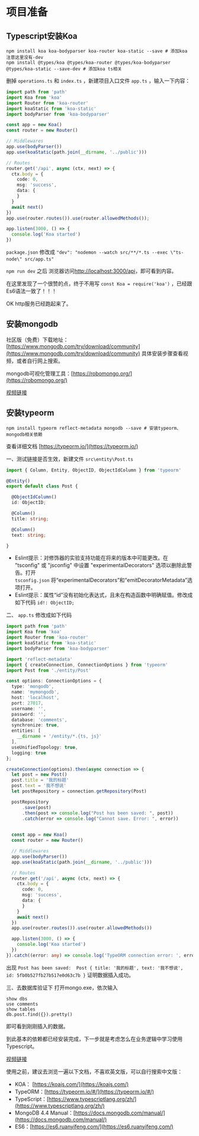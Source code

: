 # 项目准备

## Typescript安装Koa

```shell
npm install koa koa-bodyparser koa-router koa-static --save # 添加koa 注意这里没有-dev
npm install @types/koa @types/koa-router @types/koa-bodyparser @types/koa-static --save-dev # 添加koa ts相关
```

删掉 `operations.ts` 和 `index.ts` ，新建项目入口文件 `app.ts` ，输入一下内容：

```typescript
import path from 'path'
import Koa from 'koa'
import Router from 'koa-router'
import koaStatic from 'koa-static'
import bodyParser from 'koa-bodyparser'

const app = new Koa()
const router = new Router()

// Middlewares
app.use(bodyParser())
app.use(koaStatic(path.join(__dirname, '../public')))

// Routes
router.get('/api', async (ctx, next) => {
  ctx.body = {
    code: 0,
    msg: 'success',
    data: {
    }
  }
  await next()
})
app.use(router.routes()).use(router.allowedMethods());

app.listen(3000, () => {
  console.log('Koa started')
})
```

`package.json` 修改成 `"dev": "nodemon --watch src/**/*.ts --exec \"ts-node\" src/app.ts"` 

`npm run dev` 之后 浏览器访问[http://localhost:3000/api](http://localhost:3000/api)，即可看到内容。

在这里发现了一个很赞的点，终于不用写 `const Koa = require('koa')` ，已经跟Es6语法一致了！！！

OK http服务已经跑起来了。

## 安装mongodb

社区版（免费）下载地址：[https://www.mongodb.com/try/download/community](https://www.mongodb.com/try/download/community)
具体安装步骤查看视频，或者自行网上搜索。

mongodb可视化管理工具：[https://robomongo.org/](https://robomongo.org/)

[视频链接](videos/2.mp4)

## 安装typeorm

```shell
npm install typeorm reflect-metadata mongodb --save # 安装typeorm、mongodb相关依赖
```

查看详细文档 [https://typeorm.io/](https://typeorm.io/)

一、测试链接是否生效，新建文件 `src\entity\Post.ts`

```typescript
import { Column, Entity, ObjectID, ObjectIdColumn } from 'typeorm'

@Entity()
export default class Post {

  @ObjectIdColumn()
  id: ObjectID;

  @Column()
  title: string;

  @Column()
  text: string;

}
```

- Eslint提示：对修饰器的实验支持功能在将来的版本中可能更改。在 "tsconfig" 或 "jsconfig" 中设置 "experimentalDecorators" 选项以删除此警告。打开 `tsconfig.json` 将“experimentalDecorators”和“emitDecoratorMetadata”选项打开。
- Eslint提示：属性“id”没有初始化表达式，且未在构造函数中明确赋值。修改成如下代码 `id!: ObjectID;` 

二、 `app.ts` 修改成如下代码

```typescript
import path from 'path'
import Koa from 'koa'
import Router from 'koa-router'
import koaStatic from 'koa-static'
import bodyParser from 'koa-bodyparser'

import 'reflect-metadata'
import { createConnection, ConnectionOptions } from 'typeorm'
import Post from './entity/Post'

const options: ConnectionOptions = {
  type: 'mongodb',
  name: 'mymongodb',
  host: 'localhost',
  port: 27017,
  username: '',
  password: '',
  database: 'comments',
  synchronize: true,
  entities: [
    __dirname + '/entity/*.{ts, js}'
  ],
  useUnifiedTopology: true,
  logging: true
};

createConnection(options).then(async connection => {
  let post = new Post()
  post.title = '我的标题'
  post.text = '我不想说'
  let postRepository = connection.getRepository(Post)

  postRepository
      .save(post)
      .then(post => console.log("Post has been saved: ", post))
      .catch(error => console.log("Cannot save. Error: ", error))
  

  const app = new Koa()
  const router = new Router()

  // Middlewares
  app.use(bodyParser())
  app.use(koaStatic(path.join(__dirname, '../public')))

  // Routes
  router.get('/api', async (ctx, next) => {
    ctx.body = {
      code: 0,
      msg: 'success',
      data: {
      }
    }
    await next()
  })
  app.use(router.routes()).use(router.allowedMethods())

  app.listen(3000, () => {
    console.log('Koa started')
  })
}).catch((error: any) => console.log('TypeORM connection error: ', error))
```

出现 `Post has been saved:  Post { title: '我的标题', text: '我不想说', id: 5fb0b527fb27b517e0d63c7b }` 证明数据插入成功。

三、去数据库验证下
打开mongo.exe，依次输入

```shell
show dbs
use comments
show tables
db.post.find({}).pretty()
```

即可看到刚刚插入的数据。

到此基本的依赖都已经安装完成，下一步就是考虑怎么在业务逻辑中学习使用Typescript。

[视频链接](videos/3.mp4)

使用之前，建议去浏览一遍以下文档，不喜欢英文版，可以自行搜索中文版：

- KOA： [https://koajs.com/](https://koajs.com/)
- TypeORM：[https://typeorm.io/#/](https://typeorm.io/#/)
- TypeScript：[https://www.typescriptlang.org/zh/](https://www.typescriptlang.org/zh/)
- MongoDB 4.4 Manual：[https://docs.mongodb.com/manual/](https://docs.mongodb.com/manual/)
- ES6：[https://es6.ruanyifeng.com/](https://es6.ruanyifeng.com/)
